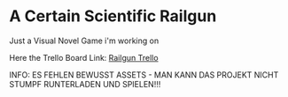 # A Certain Scientific Railgun
 Just a Visual Novel Game i'm working on

Here the Trello Board Link: [Railgun Trello](https://trello.com/b/dfHPlqPV)

INFO: ES FEHLEN BEWUSST ASSETS - MAN KANN DAS PROJEKT NICHT STUMPF RUNTERLADEN UND SPIELEN!!!

